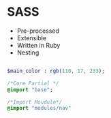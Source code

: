 # SASS

* Pre-processed
* Extensible
* Written in Ruby
* Nesting



~~~Sass

$main_color : rgb(110, 17, 233);

/*Core Partial */
@import "base";

/*Import Moudule*/
@import "modules/nav"
~~~

